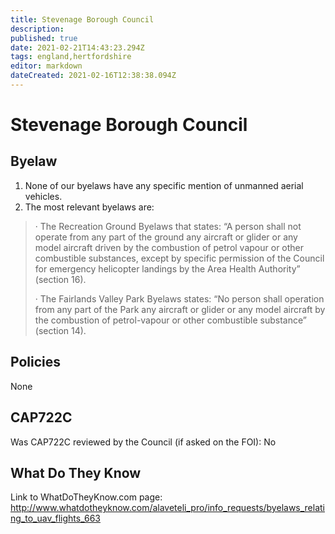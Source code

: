 ```yaml
---
title: Stevenage Borough Council
description: 
published: true
date: 2021-02-21T14:43:23.294Z
tags: england,hertfordshire
editor: markdown
dateCreated: 2021-02-16T12:38:38.094Z
---
```


# Stevenage Borough Council


## Byelaw
 1. None of our byelaws have any specific mention of unmanned aerial vehicles.
 2. The most relevant byelaws are:

> ·           The Recreation Ground Byelaws that states: “A person shall not operate from any part of the ground any aircraft or glider or any model aircraft driven by the combustion of petrol vapour or other combustible substances, except by specific permission of the Council for emergency helicopter landings by the Area Health Authority” (section 16).
>
> ·           The Fairlands Valley Park Byelaws states: “No person shall operation from any part of the Park any aircraft or glider or any model aircraft by the combustion of petrol-vapour or other combustible substance” (section 14).

## Policies
None

## CAP722C

Was CAP722C reviewed by the Council (if asked on the FOI): No

## What Do They Know

Link to WhatDoTheyKnow.com page:
http://www.whatdotheyknow.com/alaveteli_pro/info_requests/byelaws_relating_to_uav_flights_663

